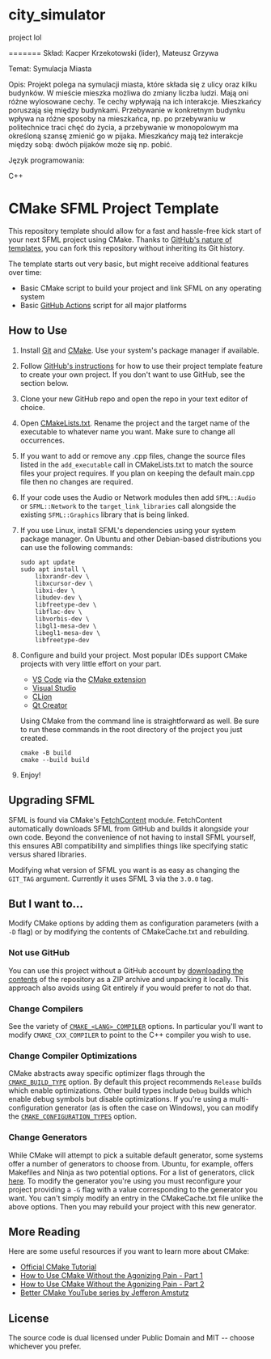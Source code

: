 # city_simulator
project lol

=======
Skład:
Kacper Krzekotowski (lider),
Mateusz Grzywa

Temat: Symulacja Miasta

Opis: Projekt polega na symulacji miasta, które składa się z ulicy oraz kilku budynków. W mieście mieszka możliwa do zmiany liczba ludzi. Mają oni różne wylosowane cechy. Te cechy wpływają na ich interakcje. Mieszkańcy poruszają się między budynkami. Przebywanie w konkretnym budynku wpływa na różne sposoby na mieszkańca, np. po przebywaniu w politechnice traci chęć do życia, a przebywanie w monopolowym ma określoną szansę zmienić go w pijaka. Mieszkańcy mają też interakcje między sobą: dwóch pijaków może się np. pobić.

Język programowania:

C++

# CMake SFML Project Template

This repository template should allow for a fast and hassle-free kick start of your next SFML project using CMake.
Thanks to [GitHub's nature of templates](https://docs.github.com/en/repositories/creating-and-managing-repositories/creating-a-repository-from-a-template), you can fork this repository without inheriting its Git history.

The template starts out very basic, but might receive additional features over time:

- Basic CMake script to build your project and link SFML on any operating system
- Basic [GitHub Actions](https://github.com/features/actions) script for all major platforms

## How to Use

1. Install [Git](https://git-scm.com/downloads) and [CMake](https://cmake.org/download/). Use your system's package manager if available.
2. Follow [GitHub's instructions](https://docs.github.com/en/repositories/creating-and-managing-repositories/creating-a-repository-from-a-template) for how to use their project template feature to create your own project. If you don't want to use GitHub, see the section below.
3. Clone your new GitHub repo and open the repo in your text editor of choice.
4. Open [CMakeLists.txt](CMakeLists.txt). Rename the project and the target name of the executable to whatever name you want. Make sure to change all occurrences.
5. If you want to add or remove any .cpp files, change the source files listed in the `add_executable` call in CMakeLists.txt to match the source files your project requires. If you plan on keeping the default main.cpp file then no changes are required.
6. If your code uses the Audio or Network modules then add `SFML::Audio` or `SFML::Network` to the `target_link_libraries` call alongside the existing `SFML::Graphics` library that is being linked.
7. If you use Linux, install SFML's dependencies using your system package manager. On Ubuntu and other Debian-based distributions you can use the following commands:
   ```
   sudo apt update
   sudo apt install \
       libxrandr-dev \
       libxcursor-dev \
       libxi-dev \
       libudev-dev \
       libfreetype-dev \
       libflac-dev \
       libvorbis-dev \
       libgl1-mesa-dev \
       libegl1-mesa-dev \
       libfreetype-dev
   ```
8. Configure and build your project. Most popular IDEs support CMake projects with very little effort on your part.

   - [VS Code](https://code.visualstudio.com) via the [CMake extension](https://code.visualstudio.com/docs/cpp/cmake-linux)
   - [Visual Studio](https://docs.microsoft.com/en-us/cpp/build/cmake-projects-in-visual-studio?view=msvc-170)
   - [CLion](https://www.jetbrains.com/clion/features/cmake-support.html)
   - [Qt Creator](https://doc.qt.io/qtcreator/creator-project-cmake.html)

   Using CMake from the command line is straightforward as well.
   Be sure to run these commands in the root directory of the project you just created.

   ```
   cmake -B build
   cmake --build build
   ```

9. Enjoy!

## Upgrading SFML

SFML is found via CMake's [FetchContent](https://cmake.org/cmake/help/latest/module/FetchContent.html) module.
FetchContent automatically downloads SFML from GitHub and builds it alongside your own code.
Beyond the convenience of not having to install SFML yourself, this ensures ABI compatibility and simplifies things like specifying static versus shared libraries.

Modifying what version of SFML you want is as easy as changing the `GIT_TAG` argument.
Currently it uses SFML 3 via the `3.0.0` tag.

## But I want to...

Modify CMake options by adding them as configuration parameters (with a `-D` flag) or by modifying the contents of CMakeCache.txt and rebuilding.

### Not use GitHub

You can use this project without a GitHub account by [downloading the contents](https://github.com/SFML/cmake-sfml-project/archive/refs/heads/master.zip) of the repository as a ZIP archive and unpacking it locally.
This approach also avoids using Git entirely if you would prefer to not do that.

### Change Compilers

See the variety of [`CMAKE_<LANG>_COMPILER`](https://cmake.org/cmake/help/latest/variable/CMAKE_LANG_COMPILER.html) options.
In particular you'll want to modify `CMAKE_CXX_COMPILER` to point to the C++ compiler you wish to use.

### Change Compiler Optimizations

CMake abstracts away specific optimizer flags through the [`CMAKE_BUILD_TYPE`](https://cmake.org/cmake/help/latest/variable/CMAKE_BUILD_TYPE.html) option.
By default this project recommends `Release` builds which enable optimizations.
Other build types include `Debug` builds which enable debug symbols but disable optimizations.
If you're using a multi-configuration generator (as is often the case on Windows), you can modify the [`CMAKE_CONFIGURATION_TYPES`](https://cmake.org/cmake/help/latest/variable/CMAKE_CONFIGURATION_TYPES.html#variable:CMAKE_CONFIGURATION_TYPES) option.

### Change Generators

While CMake will attempt to pick a suitable default generator, some systems offer a number of generators to choose from.
Ubuntu, for example, offers Makefiles and Ninja as two potential options.
For a list of generators, click [here](https://cmake.org/cmake/help/latest/manual/cmake-generators.7.html).
To modify the generator you're using you must reconfigure your project providing a `-G` flag with a value corresponding to the generator you want.
You can't simply modify an entry in the CMakeCache.txt file unlike the above options.
Then you may rebuild your project with this new generator.

## More Reading

Here are some useful resources if you want to learn more about CMake:

- [Official CMake Tutorial](https://cmake.org/cmake/help/latest/guide/tutorial/)
- [How to Use CMake Without the Agonizing Pain - Part 1](https://alexreinking.com/blog/how-to-use-cmake-without-the-agonizing-pain-part-1.html)
- [How to Use CMake Without the Agonizing Pain - Part 2](https://alexreinking.com/blog/how-to-use-cmake-without-the-agonizing-pain-part-2.html)
- [Better CMake YouTube series by Jefferon Amstutz](https://www.youtube.com/playlist?list=PL8i3OhJb4FNV10aIZ8oF0AA46HgA2ed8g)

## License

The source code is dual licensed under Public Domain and MIT -- choose whichever you prefer.
